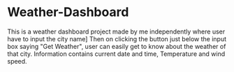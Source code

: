 # Weather-Dashboard
This is a weather dashboard project made by me independently where user have to input the city name]
Then on clicking the button just below the input box saying "Get Weather", user can easily get to know about the weather of that city.
Information contains current date and time, Temperature and wind speed.
